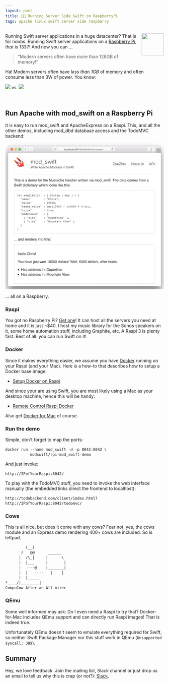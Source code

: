 ```yaml
---
layout: post
title: 🍓🍰 Running Server Side Swift on RaspberryPi
tags: apache linux swift server side raspberry
---
```


<img src="http://zeezide.com/img/rpi-swift.svg?2"
     align="right" 
     style="padding: 0 0 0.5em 0.5em; width: 5em; height: 5em;" />
  
Running Swift server applications in a huge datacenter?
That is for noobs.
Running Swift server applications on a 
[Raspberry Pi](https://www.raspberrypi.org),
*that* is 1337!
And now you can ...

> “Modern servers often have more than 128GB of memory!”

Ha! Modern servers often have *less than 1GB* of memory and often consume less
than 3W of power.
You know:

<a href="http://www.switchdoc.com/2015/12/how-to-mount-and-use-an-i2c-compass-on-your-raspberry-piarduino-project/" target="ext"><img src="https://encrypted-tbn2.gstatic.com/images?q=tbn:ANd9GcRNf14IT4s_6EPzGOiWg5szAeFPKhNbLPGDK1wZn1saUcNwAbeJ" width="46%"/></a> vs. <a href="http://www.vanadiumcorp.com/news/grid-storage/416-apple-to-build-200mw-solar-farm-to-power-data-center" target="ext"><img src="http://core0.staticworld.net/images/article/2017/01/apple-solar-1-100705825-orig.jpg" width="46%"/></a>

<br>

## Run Apache with mod_swift on a Raspberry Pi

It is easy to run mod_swift and ApacheExpress on a Raspi. This, and all the
other demos, including mod_dbd database access and the TodoMVC backend:

<img src="https://github.com/AlwaysRightInstitute/mod_swift/raw/master/DocRoot/mod_swift-mustache-screenshot.jpg"
     align="center" />
     
... all on a Raspberry.

### Raspi

You got no Raspberry Pi?
[Get one](https://www.amazon.com/Raspberry-Model-A1-2GHz-64-bit-quad-core/dp/B01CD5VC92/ref=sr_1_1?s=pc&ie=UTF8&qid=1492700091&sr=1-1&keywords=raspberry+pi+3&refinements=p_89%3ARaspberry+Pi)!
It can host all the servers you need at home and it is just ~$40.
I host my music library for the Sonos speakers on it, some home
automation stuff, including Graphite, etc.
A Raspi 3 is plenty fast.
Best of all: you can run Swift on it!

### Docker

Since it makes everything easier, we assume you have 
[Docker](https://www.docker.com) 
running on your Raspi (and your Mac).
Here is a how-to that describes how to setup a Docker base image:

- [Setup Docker on Raspi](https://github.com/helje5/dockSwiftOnARM/wiki/Setup-Docker-on-Raspi)

And since your are using Swift, you are most likely using a Mac as your
desktop machine, hence this will be handy:

- [Remote Control Raspi Docker](https://github.com/helje5/dockSwiftOnARM/wiki/Remote-Control-Raspi-Docker)

Also get [Docker for Mac](https://docs.docker.com/docker-for-mac/install/)
of course.

### Run the demo

Simple, don't forget to map the ports:

    docker run --name mod_swift -d -p 8042:8042 \
               modswift/rpi-mod_swift-demo

And just invoke:

    http://IPofYourRaspi:8042/
    
To play with the TodoMVC stuff, you need to invoke the web interface manually
(the embedded links direct the frontend to localhost):

    http://todobackend.com/client/index.html?http://IPofYourRaspi:8042/todomvc/

### Cows

This is all nice, but does it come with any cows? Fear not, yes, the cows
module and an Express demo rendering 400+ cows are included. So is leftpad.

```
         (__)
       /   @@      ______
      |  /\_|     |      \
      |  |___     |       |
      |   ---@    |_______|
      |  |   ----   |    |
      |  |_____
*____/|________|
CompuCow After an All-niter
```

### QEmu

Some well informed may ask: Do I even need a Raspi to try that?
Docker-for-Mac includes QEmu support and can directly run Raspi images!
That is indeed true.

Unfortunately QEmu doesn't seem to emulate everything required for Swift,
so neither Swift Package Manager nor this stuff work in QEmu
(`Unsupported syscall: 389`).


## Summary

Hey, we love feedback. Join the mailing list, Slack channel or just drop us
an email to tell us why this is crap (or not?): [Slack](http://slack.noze.io).

